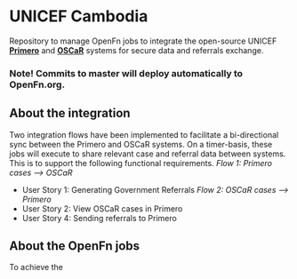 # UNICEF Cambodia

Repository to manage OpenFn jobs to integrate the open-source UNICEF [**Primero**](https://www.primero.org/) and [**OSCaR**](https://oscarhq.com/) systems for secure data and referrals exchange.

### Note! Commits to master will deploy automatically to OpenFn.org. 

## About the integration
Two integration flows have been implemented to facilitate a bi-directional sync between the Primero and OSCaR systems. On a timer-basis, these jobs will execute to share relevant case and referral data between systems. This is to support the following functional requirements.
_Flow 1: Primero cases --> OSCaR_
* User Story 1: Generating Government Referrals 
_Flow 2: OSCaR cases --> Primero_
* User Story 2: View OSCaR cases in Primero 
* User Story 4: Sending referrals to Primero

## About the OpenFn jobs
To achieve the 
